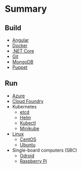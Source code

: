 # Summary

## Build

* [Angular](./docs/angular.md)
* [Docker](./docs/docker.md)
* [.NET Core](./docs/dotnetcore.md)
* [Git](./docs/git.md)
* [MongoDB](./docs/mongodb.md)
* [Puppet](./docs/puppet.md)

## Run

* [Azure](./docs/azure.md)
* [Cloud Foundry](./docs/cloudfoundry.md)
* Kubernetes
  * [etcd](./docs/etcd.md)
  * [Helm](./docs/helm.md)
  * [Kubectl](./docs/kubectl.md)
  * [Minikube](./docs/minikube.md)
* [Linux](./docs/linux.md)
  * [CentOS](./docs/centos.md)
  * [Ubuntu](./docs/ubuntu.md)
* Single-board computers (SBC)
  * [Odroid](./docs/raspberrypi.md)
  * [Raspberry Pi](./docs/raspberrypi.md)
